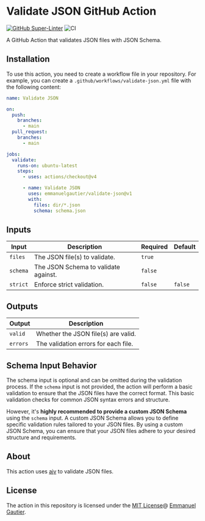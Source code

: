 # Validate JSON GitHub Action

[![GitHub Super-Linter](https://github.com/emmanuelgautier/validate-json/actions/workflows/linter.yml/badge.svg)](https://github.com/super-linter/super-linter)
![CI](https://github.com/emmanuelgautier/validate-json/actions/workflows/ci.yml/badge.svg)

A GitHub Action that validates JSON files with JSON Schema.

## Installation

To use this action, you need to create a workflow file in your repository. For
example, you can create a `.github/workflows/validate-json.yml` file with the
following content:

```yaml
name: Validate JSON

on:
  push:
    branches:
      - main
  pull_request:
    branches:
      - main

jobs:
  validate:
    runs-on: ubuntu-latest
    steps:
      - uses: actions/checkout@v4

      - name: Validate JSON
        uses: emmanuelgautier/validate-json@v1
        with:
          files: dir/*.json
          schema: schema.json
```

## Inputs

| Input    | Description                          | Required | Default |
| -------- | ------------------------------------ | -------- | ------- |
| `files`  | The JSON file(s) to validate.        | `true`   |         |
| `schema` | The JSON Schema to validate against. | `false`  |         |
| `strict` | Enforce strict validation.           | `false`  | `false` |

## Outputs

| Output   | Description                          |
| -------- | ------------------------------------ |
| `valid`  | Whether the JSON file(s) are valid.  |
| `errors` | The validation errors for each file. |

## Schema Input Behavior

The schema input is optional and can be omitted during the validation process.
If the `schema` input is not provided, the action will perform a basic
validation to ensure that the JSON files have the correct format. This basic
validation checks for common JSON syntax errors and structure.

However, it's **highly recommended to provide a custom JSON Schema** using the
`schema` input. A custom JSON Schema allows you to define specific validation
rules tailored to your JSON files. By using a custom JSON Schema, you can ensure
that your JSON files adhere to your desired structure and requirements.

## About

This action uses [ajv](https://ajv.js.org/) to validate JSON files.

## License

The action in this repository is licensed under the
[MIT License](https://github.com/emmanuelgautier/validate-json/blob/main/LICENSE)@
[Emmanuel Gautier](https://www.emmanuelgautier.com/).
